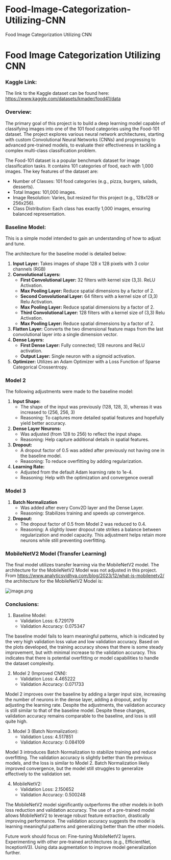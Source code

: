 # Food-Image-Categorization-Utilizing-CNN
Food Image Categorization Utilizing CNN
# Food Image Categorization Utilizing CNN
### Kaggle Link:
The link to the Kaggle dataset can be found here: https://www.kaggle.com/datasets/kmader/food41/data 

### Overview:
The primary goal of this project is to build a deep learning model capable of classifying images into one of the 101 food categories using the Food-101 dataset. The project explores various neural network architectures, starting with custom Convolutional Neural Networks (CNNs) and progressing to advanced pre-trained models, to evaluate their effectiveness in tackling a complex multi-class classification problem.

The Food-101 dataset is a popular benchmark dataset for image classification tasks. It contains 101 categories of food, each with 1,000 images. The key features of the dataset are: 

- Number of Classes: 101 food categories (e.g., pizza, burgers, salads, desserts).
- Total Images: 101,000 images.
- Image Resolution: Varies, but resized for this project (e.g., 128x128 or 256x256).
- Class Distribution: Each class has exactly 1,000 images, ensuring balanced representation.

### Baseline Model: 
This is a simple model intended to gain an understanding of how to adjust and tune. 

The architecture for the baseline model is detailed below:

1. **Input Layer:** Takes images of shape 128 x 128 pixels with 3 color channels (RGB)
2. **Convolutional Layers:**
      *  **First Convolutional Layer:** 32 filters with kernel size (3,3). ReLU Activation.
      *  **Max Pooling Layer:** Reduce spatial dimensions by a factor of 2.
      *  **Second Convolutional Layer:** 64 filters with a kernel size of (3,3) Relu Activation.
      *  **Max Pooling Layer:** Reduce spatial dimensions by a factor of 2.
      *  **Third Convolutional Layer:** 128 filters with a kernel size of (3,3) Relu Activation.
      *  **Max Pooling Layer:** Reduce spatial dimensions by a factor of 2.
3. **Flatten Layer:** Converts the two dimensional feature maps from the last convolutional layer into a single dimension vector.
4. **Dense Layers:**
      * **First Dense Layer:** Fully connected; 128 neurons and ReLU activation.
      * **Output Layer:** Single neuron with a sigmoid activation.
5. **Optimizer:** Utilizes an Adam Optimizer with a Loss Function of Sparse Categorical Crossentropy.

### Model 2
The following adjustments were made to the baseline model:

1. **Input Shape:**
    - The shape of the input was previously (128, 128, 3), whereas it was increased to (256, 256, 3)
    - Reasoning: To captures more detailed spatial features and hopefully yield better accuracy. 
2. **Dense Layer Neurons:**
    - Was adjusted (from 128 to 256) to reflect the input shape.
    - Reasoning: Help capture additional details in spatial features.
3. **Dropout:**
    - A dropout factor of 0.5 was added after previously not having one in the baseline model.
    - Reasoning: To reduce overfitting by adding regularization.
4. **Learning Rate:**
    - Adjusted from the default Adam learning rate to 1e-4.
    - Reasoning: Help with the optimization and convergence overall
  
### Model 3

1. **Batch Normalization**
    - Was added after every Conv2D layer and the Dense Layer.
    - Reasoning: Stabilizes training and speeds up convergence.
2. **Dropout:**
    - The dropout factor of 0.5 from Model 2 was reduced to 0.4. 
    - Reasoning: A slightly lower dropout rate strikes a balance between regularization and model capacity. This adjustment helps retain more neurons while still preventing overfitting.

### MobileNetV2 Model (Transfer Learning)
The final model utilizes transfer learning via the MobileNetV2 model. The architecture for the MobileNetV2 Model was not adjusted in this project. From https://www.analyticsvidhya.com/blog/2023/12/what-is-mobilenetv2/ the architecture for the MobileNetV2 Model is:

![image.png](attachment:20f305f9-a2f1-473a-a529-90b21cbb94f2.png)

### Conclusions:
1. Baseline Model:
    - Validation Loss: 6.729179
    - Validation Accuracy: 0.075347

The baseline model fails to learn meaningful patterns, which is indicated by the very high validation loss value and low validation accuracy. Based on the plots developed, the training  accuracy shows that there is some steady improvement, but with minimal increase to the validation accuracy. This indicates that there is potential overfitting or model capabilities to handle the dataset complexity. 


2. Model 2 (Improved CNN):
    - Validation Loss: 4.465222
    - Validation Accuracy: 0.071733

Model 2 improves over the baseline by adding a larger input size, increasing the number of neurons in the dense layer, adding a dropout, and by adjusting the learning rate. Despite the adjustments, the validation accuracy is still similar to that of the baseline model. 
Despite these changes, validation accuracy remains comparable to the baseline, and loss is still quite high.

3. Model 3 (Batch Normalization):
    - Validation Loss: 4.517851
    - Validation Accuracy: 0.084109

Model 3 introduces Batch Normalization to stabilize training and reduce overfitting.
The validation accuracy is slightly better than the previous models, and the loss is similar to Model 2. Batch Normalization likely improved convergence, but the model still struggles to generalize effectively to the validation set.

4. MobileNetV2:
    - Validation Loss: 2.150652
    - Validation Accuracy: 0.500248

The MobileNetV2 model significantly outperforms the other models in both loss reduction and validation accuracy. The use of a pre-trained model allows MobileNetV2 to leverage robust feature extraction, drastically improving performance. The validation accuracy suggests the model is learning meaningful patterns and generalizing better than the other models.

Future work should focus on:
Fine-tuning MobileNetV2 layers.
Experimenting with other pre-trained architectures (e.g., EfficientNet, InceptionV3).
Using data augmentation to improve model generalization further.
